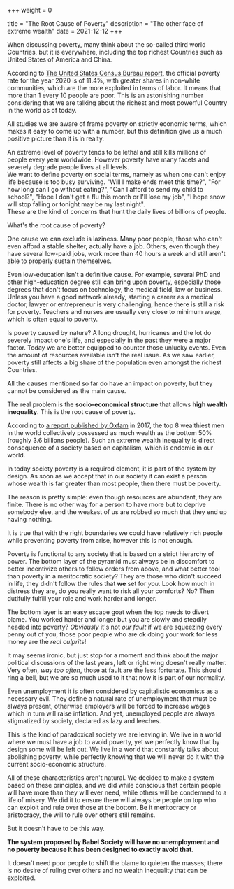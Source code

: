 +++
weight = 0

title = "The Root Cause of Poverty"
description = "The other face of extreme wealth"
date = 2021-12-12
+++

When discussing poverty, many think about the so-called third world Countries, but it is everywhere, including the top richest Countries such as United States of America and China.

According to [The United States Census Bureau report](https://www.census.gov/library/publications/2021/demo/p60-273.html), the official poverty rate for the year 2020 is of 11.4%, with greater shares in non-white communities, which are the more exploited in terms of labor. It means that more than 1 every 10 people are poor. This is an astonishing number considering that we are talking about the richest and most powerful Country in the world as of today.

All studies we are aware of frame poverty on strictly economic terms, which makes it easy to come up with a number, but this definition give us a much positive picture than it is in realty.

An extreme level of poverty tends to be lethal and still kills millions of people every year worldwide. However poverty have many facets and severely degrade people lives at all levels.  
We want to define poverty on social terms, namely as when one can't enjoy life because is too busy surviving. "Will I make ends meet this time?", "For how long can I go without eating?", "Can I afford to send my child to school?", "Hope I don't get a flu this month or I'll lose my job", "I hope snow will stop falling or tonight may be my last night".  
These are the kind of concerns that hunt the daily lives of billions of people.

What's the root cause of poverty?

One cause we can exclude is laziness. Many poor people, those who can't even afford a stable shelter, actually have a job. Others, even though they have several low-paid jobs, work more than 40 hours a week and still aren't able to properly sustain themselves.

Even low-education isn't a definitive cause. For example, several PhD and other high-education degree still can bring upon poverty, especially those degrees that don't focus on technology, the medical field, law or business. Unless you have a good network already, starting a career as a medical doctor, lawyer or entrepreneur is very challenging, hence there is still a risk for poverty. Teachers and nurses are usually very close to minimum wage, which is often equal to poverty.

Is poverty caused by nature? A long drought, hurricanes and the lot do severely impact one's life, and especially in the past they were a major factor. Today we are better equipped to counter those unlucky events. Even the amount of resources available isn't the real issue. As we saw earlier, poverty still affects a big share of the population even amongst the richest Countries.

All the causes mentioned so far do have an impact on poverty, but they cannot be considered as the main cause.

The real problem is the **socio-economical structure** that allows **high wealth inequality**. This is the root cause of poverty.

According to [a report published by Oxfam](https://policy-practice.oxfam.org/resources/an-economy-for-the-99-its-time-to-build-a-human-economy-that-benefits-everyone-620170/) in 2017, the top 8 wealthiest men in the world collectively possessed as much wealth as the bottom 50% (roughly 3.6 billions people). Such an extreme wealth inequality is direct consequence of a society based on capitalism, which is endemic in our world.

In today society poverty is a required element, it is part of the system by design. As soon as we accept that in our society it can exist a person whose wealth is far greater than most people, then there must be poverty.

The reason is pretty simple: even though resources are abundant, they are finite. There is no other way for a person to have more but to deprive somebody else, and the weakest of us are robbed so much that they end up having nothing.

It is true that with the right boundaries we could have relatively rich people while preventing poverty from arise, however this is not enough.

Poverty is functional to any society that is based on a strict hierarchy of power. The bottom layer of the pyramid must always be in discomfort to better incentivize others to follow orders from above, and what better tool than poverty in a meritocratic society? They are those who didn't succeed in life, they didn't follow the rules that **we** set for *you*. Look how much in distress they are, do you really want to risk all your comforts? No? Then dutifully fulfill your role and work harder and longer.

The bottom layer is an easy escape goat when the top needs to divert blame. You worked harder and longer but you are slowly and steadily headed into poverty? *Obviously* it's not *our fault* if we are squeezing every penny out of you, those poor people who are ok doing your work for less money are the *real culprits*!

It may seems ironic, but just stop for a moment and think about the major political discussions of the last years, left or right wing doesn't really matter. Very often, *way too often*, those at fault are the less fortunate. This should ring a bell, but we are so much used to it that now it is part of our normality.

Even unemployment it is often considered by capitalistic economists as a necessary evil. They define a natural rate of unemployment that must be always present, otherwise employers will be forced to increase wages which in turn will raise inflation. And yet, unemployed people are always stigmatized by society, declared as lazy and leeches.

This is the kind of paradoxical society we are leaving in. We live in a world where we must have a job to avoid poverty, yet we perfectly know that by design some will be left out. We live in a world that constantly talks about abolishing poverty, while perfectly knowing that we will never do it with the current socio-economic structure.

All of these characteristics aren't natural. We decided to make a system based on these principles, and we did while conscious that certain people will have more than they will ever need, while others will be condemned to a life of misery. We did it to ensure there will always be people on top who can exploit and rule over those at the bottom. Be it meritocracy or aristocracy, the will to rule over others still remains.

But it doesn't have to be this way.

**The system proposed by Babel Society will have no unemployment and no poverty because it has been designed to exactly avoid that**.

It doesn't need poor people to shift the blame to quieten the masses; there is no desire of ruling over others and no wealth inequality that can be exploited.
